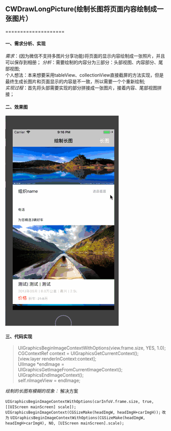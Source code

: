 ## CWDrawLongPicture(绘制长图将页面内容绘制成一张图片）
====================<br>
#### 一、需求分析、实现
*需求*：(因为微信不支持多图片分享功能)将页面的显示内容绘制成一张照片，并且可以保存到相册；
*分析*：需要绘制的内容分为三部分：头部视图、内容部分、尾部视图;<br>个人想法：本来想要采用tableView、collectionView直接截屏的方法实现，但是最终生成长图片和页面显示的内容是不一致，所以需要一个个重新绘制;<br>
*实现过程*：首先将头部需要实现的部分拼接成一张图片，接着内容、尾部视图拼接；


#### 二、效果图


  ![image](1491886-d324cea9bc03387d.gif)



#### 三、代码实现

>UIGraphicsBeginImageContextWithOptions(view.frame.size, YES, 1.0);   
CGContextRef context = UIGraphicsGetCurrentContext();   
[view.layer renderInContext:context];  
UIImage *endImage =     UIGraphicsGetImageFromCurrentImageContext();  
UIGraphicsEndImageContext();  
self.nImageView = endImage;

*绘制的长图有模糊的现象：* 解决方案

```UIGraphicsBeginImageContextWithOptions(carInfoV.frame.size, true, [[UIScreen mainScreen] scale]);```
```UIGraphicsBeginImageContext(CGSizeMake(headImgW, headImgH+carImgH));```
```改为```
```UIGraphicsBeginImageContextWithOptions(CGSizeMake(headImgW, headImgH+carImgH), NO, [UIScreen mainScreen].scale);```
